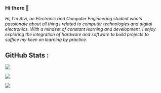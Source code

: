 ### Hi there 👋

*Hi, I'm Alvi, an Electronic and Computer Engineering student who's passionate about all things related to computer technologies and digital electronics. With a mindset of constant learning and development, I enjoy exploring the integration of hardware and software to build projects to suffice my keen on learning by practice.*

## GitHub Stats :
![](https://github-readme-stats.vercel.app/api?username=alvi-codes&theme=gruvbox_light=false&include_all_commits=true&count_private=true&disable_animations=false)<br/>

![](https://github-readme-streak-stats.herokuapp.com/?user=alvi-codes&theme=gotham&hide=false)<br/>

![](https://github-readme-stats.vercel.app/api/top-langs/?username=alvi-codes&theme=gruvbox_light_border=true&include_all_commits=true&count_private=false&layout=compact&exclude_repo=FlappyGA&langs_count=10)<br/>


